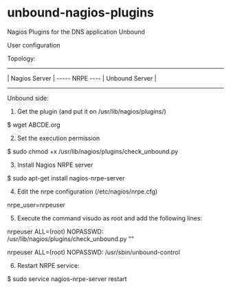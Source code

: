 # unbound-nagios-plugins
Nagios Plugins for the DNS application Unbound

User configuration

Topology:

 ________________					          ________________
| Nagios Server  | ----- NRPE ---- | Unbound Server |
 ________________					          ________________
 
 Unbound side:

1. Get the plugin (and put it on /usr/lib/nagios/plugins/)

$ wget ABCDE.org


2. Set the execution permission

$ sudo chmod +x /usr/lib/nagios/plugins/check_unbound.py


3. Install Nagios NRPE server

$ sudo apt-get install nagios-nrpe-server


4. Edit the nrpe configuration (/etc/nagios/nrpe.cfg)

nrpe_user=nrpeuser

5. Execute the command visudo as root and add the following lines:

nrpeuser    ALL=(root)  NOPASSWD: /usr/lib/nagios/plugins/check_unbound.py ""

nrpeuser    ALL=(root)  NOPASSWD: /usr/sbin/unbound-control


6. Restart NRPE service:

$ sudo service nagios-nrpe-server restart
